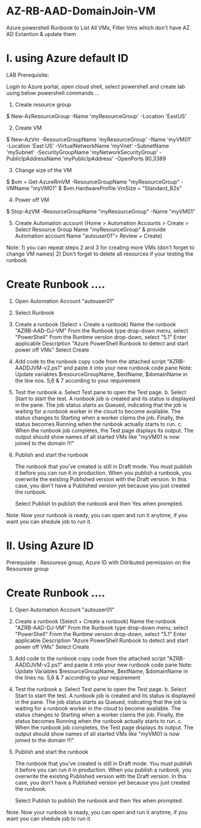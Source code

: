 # AZ-RB-AAD-DomainJoin-VM

Azure powershell Runbook to List All VMs, Filter Vms which don't have AZ AD Extantion & update them

# I. using Azure default ID

LAB Prerequisite:

Login to Azure portal, open cloud shell, select powershell and create lab using below powershell commands ...

1. Create resource group

$ New-AzResourceGroup -Name 'myResourceGroup' -Location 'EastUS'

2. Create VM

$ New-AzVm -ResourceGroupName 'myResourceGroup' -Name 'myVM01' -Location 'East US'  -VirtualNetworkName 'myVnet' -SubnetName 'mySubnet' -SecurityGroupName 'myNetworkSecurityGroup' -PublicIpAddressName 'myPublicIpAddress' -OpenPorts 80,3389

3. Change size of the VM

$ $vm = Get-AzureRmVM -ResourceGroupName "myResourceGroup" -VMName "myVM01"
$ $vm.HardwareProfile.VmSize = "Standard_B2s"

4. Power off VM

$ Stop-AzVM -ResourceGroupName "myResourceGroup" -Name "myVM01"

5. Create Automation account (Home > Automation Accounts > Create > Select Resource Group Name "myResourceGroup" & provide Automation account Name "autouser01"> Review + Create)

Note: 1) you can repeat steps 2 and 3 for creating more VMs (don't forget to change VM names)
      2) Don't forget to delete all resources if your testing the runbook

# Create Runbook ....

1. Open Automation Account "autouser01"

2. Select Runbook

3. Create a runbook (Select + Create a runbook)
    Name the runbook "AZRB-AAD-DJ-VM"
    From the Runbook type drop-down menu, select "PowerShell"
    From the Runtime version drop-down, select "5.1"
    Enter applicable Description "Azure PowerShell Runbook to detect and start power off VMs"
    Select Create
    
4. Add code to the runbook
    copy code from the attached script "AZRB-AADDJVM-v2.ps1" and paste it into your new runbook code pane 
    Note: Update variables $resourceGroupName, $extName, $domainName in the line nos. 5,6 & 7 according to your requirement
    
5. Test the runbook
    a. Select Test pane to open the Test page.
    b. Select Start to start the test. A runbook job is created and its status is displayed in the pane.
    The job status starts as Queued, indicating that the job is waiting for a runbook worker in the cloud to become available. 
    The status changes to Starting when a worker claims the job. Finally, the status becomes Running when the runbook actually starts to run.
    c. When the runbook job completes, the Test page displays its output. The output should show names of all started VMs like "myVM01 is now joined to the domain !!!"
    
6. Publish and start the runbook

    The runbook that you've created is still in Draft mode. You must publish it before you can run it in production. 
    When you publish a runbook, you overwrite the existing Published version with the Draft version. In this case, you don't have a Published version yet because 
    you just created the runbook.

    Select Publish to publish the runbook and then Yes when prompted.
  
 Note: Now your runbook is ready, you can open and run it anytime, if you want you can shedule job to run it.
 


# II. Using Azure ID

Prerequisite : Resourese group, Azure ID with Ditributed permission on the Resourese group

# Create Runbook ....

1. Open Automation Account "autouser01"

3. Create a runbook (Select + Create a runbook)
    Name the runbook "AZRB-AAD-DJ-VM"
    From the Runbook type drop-down menu, select "PowerShell"
    From the Runtime version drop-down, select "5.1"
    Enter applicable Description "Azure PowerShell Runbook to detect and start power off VMs"
    Select Create
    
4. Add code to the runbook
    copy code from the attached script "AZRB-AADDJVM-v2.ps1" and paste it into your new runbook code pane 
    Note: Update Variables $resourceGroupName, $extName, $domainName in the lines no. 5,6 & 7 according to your requirement
    
5. Test the runbook
    a. Select Test pane to open the Test page.
    b. Select Start to start the test. A runbook job is created and its status is displayed in the pane.
    The job status starts as Queued, indicating that the job is waiting for a runbook worker in the cloud to become available. 
    The status changes to Starting when a worker claims the job. Finally, the status becomes Running when the runbook actually starts to run.
    c. When the runbook job completes, the Test page displays its output. The output should show names of all started VMs like "myVM01 is now joined to the domain !!!"
    
6. Publish and start the runbook

    The runbook that you've created is still in Draft mode. You must publish it before you can run it in production. 
    When you publish a runbook, you overwrite the existing Published version with the Draft version. In this case, you don't have a Published version yet because 
    you just created the runbook.

    Select Publish to publish the runbook and then Yes when prompted.
  
 Note: Now your runbook is ready, you can open and run it anytime, if you want you can shedule job to run it.
 

